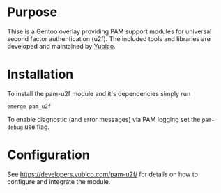 # Purpose
Thise is a Gentoo overlay providing PAM support modules for universal second factor authentication (u2f). The included tools and libraries are developed and maintained by [Yubico](https://yubico.com).

# Installation
To install the pam-u2f module and it's dependencies simply run

`emerge pam_u2f`

To enable diagnostic (and error messages) via PAM logging set the `pam-debug` use flag.

# Configuration
See https://developers.yubico.com/pam-u2f/ for details on how to configure and integrate the module.

